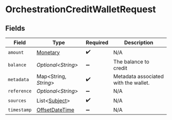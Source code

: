 # OrchestrationCreditWalletRequest


## Fields

| Field                                                                                     | Type                                                                                      | Required                                                                                  | Description                                                                               |
| ----------------------------------------------------------------------------------------- | ----------------------------------------------------------------------------------------- | ----------------------------------------------------------------------------------------- | ----------------------------------------------------------------------------------------- |
| `amount`                                                                                  | [Monetary](../../models/shared/Monetary.md)                                               | :heavy_check_mark:                                                                        | N/A                                                                                       |
| `balance`                                                                                 | *Optional\<String>*                                                                       | :heavy_minus_sign:                                                                        | The balance to credit                                                                     |
| `metadata`                                                                                | Map\<String, *String*>                                                                    | :heavy_check_mark:                                                                        | Metadata associated with the wallet.                                                      |
| `reference`                                                                               | *Optional\<String>*                                                                       | :heavy_minus_sign:                                                                        | N/A                                                                                       |
| `sources`                                                                                 | List\<[Subject](../../models/shared/Subject.md)>                                          | :heavy_check_mark:                                                                        | N/A                                                                                       |
| `timestamp`                                                                               | [OffsetDateTime](https://docs.oracle.com/javase/8/docs/api/java/time/OffsetDateTime.html) | :heavy_minus_sign:                                                                        | N/A                                                                                       |